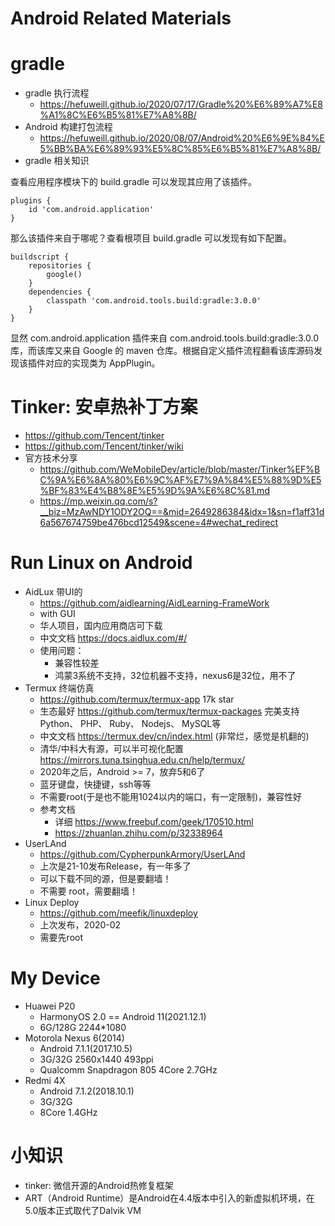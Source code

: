 # Android Related Materials

# gradle
- gradle 执行流程
  - https://hefuweill.github.io/2020/07/17/Gradle%20%E6%89%A7%E8%A1%8C%E6%B5%81%E7%A8%8B/
- Android 构建打包流程
  - https://hefuweill.github.io/2020/08/07/Android%20%E6%9E%84%E5%BB%BA%E6%89%93%E5%8C%85%E6%B5%81%E7%A8%8B/
- gradle 相关知识

查看应用程序模块下的 build.gradle 可以发现其应用了该插件。
```
plugins {
    id 'com.android.application'
}
```
那么该插件来自于哪呢？查看根项目 build.gradle 可以发现有如下配置。
```
buildscript {
    repositories {
        google()
    }
    dependencies {
        classpath 'com.android.tools.build:gradle:3.0.0'
    }
}
```
显然 com.android.application 插件来自 com.android.tools.build:gradle:3.0.0 库，而该库又来自 Google 的 maven 仓库。根据自定义插件流程翻看该库源码发现该插件对应的实现类为 AppPlugin。

# Tinker: 安卓热补丁方案
- https://github.com/Tencent/tinker
- https://github.com/Tencent/tinker/wiki
- 官方技术分享
  - https://github.com/WeMobileDev/article/blob/master/Tinker%EF%BC%9A%E6%8A%80%E6%9C%AF%E7%9A%84%E5%88%9D%E5%BF%83%E4%B8%8E%E5%9D%9A%E6%8C%81.md
  - https://mp.weixin.qq.com/s?__biz=MzAwNDY1ODY2OQ==&mid=2649286384&idx=1&sn=f1aff31d6a567674759be476bcd12549&scene=4#wechat_redirect


# Run Linux on Android
- AidLux 带UI的
  - https://github.com/aidlearning/AidLearning-FrameWork
  - with GUI
  - 华人项目，国内应用商店可下载
  - 中文文档 https://docs.aidlux.com/#/
  - 使用问题：
    - 兼容性较差
    - 鸿蒙3系统不支持，32位机器不支持，nexus6是32位，用不了
- Termux 终端仿真
  - https://github.com/termux/termux-app  17k star
  - 生态最好 https://github.com/termux/termux-packages 完美支持 Python、 PHP、 Ruby、 Nodejs、 MySQL等
  - 中文文档 https://termux.dev/cn/index.html (非常烂，感觉是机翻的)
  - 清华/中科大有源，可以半可视化配置 https://mirrors.tuna.tsinghua.edu.cn/help/termux/
  - 2020年之后，Android >= 7，放弃5和6了
  - 蓝牙键盘，快捷键，ssh等等
  - 不需要root(于是也不能用1024以内的端口，有一定限制)，兼容性好
  - 参考文档
    - 详细 https://www.freebuf.com/geek/170510.html
    - https://zhuanlan.zhihu.com/p/32338964
- UserLAnd
  - https://github.com/CypherpunkArmory/UserLAnd
  - 上次是21-10发布Release，有一年多了
  - 可以下载不同的源，但是要翻墙！
  - 不需要 root，需要翻墙！
- Linux Deploy
  - https://github.com/meefik/linuxdeploy
  - 上次发布，2020-02
  - 需要先root

# My Device
- Huawei P20
  - HarmonyOS 2.0 == Android 11(2021.12.1)
  - 6G/128G 2244*1080
- Motorola Nexus 6(2014)
  - Android 7.1.1(2017.10.5)
  - 3G/32G 2560x1440 493ppi
  - Qualcomm Snapdragon 805 4Core 2.7GHz
- Redmi 4X
  - Android 7.1.2(2018.10.1)
  - 3G/32G
  - 8Core 1.4GHz

# 小知识
- tinker: 微信开源的Android热修复框架
- ART（Android Runtime）是Android在4.4版本中引入的新虚拟机环境，在5.0版本正式取代了Dalvik VM
  
